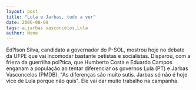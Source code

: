 ```yaml
---
layout: post
title: "Lula e Jarbas, tudo a ver"
date: 2006-08-09
tags: a,jarbas vasconcelos,Lula
author: None
---
```

Ed?lson Silva, candidato a governador do P-SOL, mostrou hoje no debate da UFPE que vai incomodar bastante petistas e socialistas.
Disparou, com a frieza da guerrilha pol?tica, que Humberto Costa e Eduardo Campos enganam a população ao tentar diferenciar os governos Lula (PT) e Jarbas Vasconcelos (PMDB).
\"As diferenças são muito sutis. Jarbas só não é hoje vice de Lula porque não quis\".
Ele vai dar muito trabalho na campanha. 